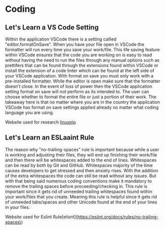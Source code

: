 # Coding

## Let's Learn a VS Code Setting

Within the application VSCode there is a setting callled "editor.formatOnSave". When you have your file open in VSCode the formatter will run every time you save your work/file. This life saving feature within VSCode ensures that the code you are working on is easy to read without having the need to run the files through any manual options such as prettifers that can be found through the extensions found within VSCode or install the extension of a code linter which can be found at the left side of your VSCode application. With format on save you must only work with a pre-installed formatter. While the editor is open make sure that the formatter doesn't close. In the event of loss of power then the VSCode application setting format on save will not perform as its intended to. The user can choose whether to format the entire file or just a portion of their work. The takeaway here is that no matter where you are in the country the application VSCode has format on save settings applied already no matter what coding language you are using.

 <html>
      <head>
      </head>
    </html>

Website used for research [linuxpip](https://linuxpip.org/vscode-format-on-save/)

## Let's Learn an ESLaaint Rule

The reason why "no-trailing-spaces" rule is important because while a user is working and adjusting their files, they will end up finishing their work/file and then there will be whitespaces added to the end of lines. Whitespaces can be read by both by Git and GitHub. Whitespaces majority of the time causes developers to get stressed and then anxiety rises. With the addition of the extra whitespaces the code can still be read without any issues. But with that being said numerous coding conventions make it mandatory to remove the trailing spaces before proceeding/checking in.
This rule is important since it gets rid of unneeded trailing whitespaces found within your work/files that you create. Meaning this rule is helpful since it gets rid of unneeded tabs/spaces and other Unicode found at the end of your lines in your files.

Website used for Eslint Rule[elisnt](https://eslint.org/docs/rules/no-trailing-spaces\)
